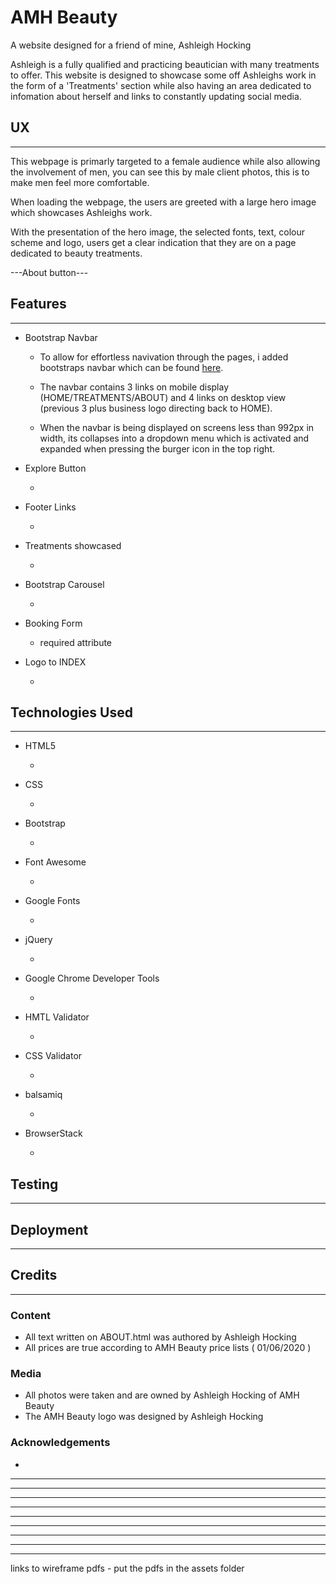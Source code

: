 # AMH Beauty
 A website designed for a friend of mine, Ashleigh Hocking

Ashleigh is a fully qualified and practicing beautician with many treatments to offer.
This website is designed to showcase some off Ashleighs work in the form of a 'Treatments'
section while also having an area dedicated to infomation about herself and links to constantly
updating social media. 

## UX
---
This webpage is primarly targeted to a female audience while also allowing the involvement
of men, you can see this by male client photos, this is to make men feel more comfortable.

When loading the webpage, the users are greeted with a large hero image which showcases 
Ashleighs work.

With the presentation of the hero image, the selected fonts, text, colour scheme and logo, users get a clear indication that they are
on a page dedicated to beauty treatments.

---About button--- 

## Features
---

- Bootstrap Navbar

   - To allow for effortless navivation through the pages, i added bootstraps navbar which can be found [here](https://getbootstrap.com/docs/4.0/components/navbar/).

   - The navbar contains 3 links on mobile display (HOME/TREATMENTS/ABOUT) and 4 links on desktop view (previous 3 plus business logo directing back to HOME).  

   - When the navbar is being displayed on screens less than 992px in width, its collapses into a dropdown menu which is activated and expanded when pressing the burger icon in the top right. 

- Explore Button 

   -

- Footer Links

   -

- Treatments showcased

   -

- Bootstrap Carousel 

   -

- Booking Form 

   - required attribute

- Logo to INDEX

   -

## Technologies Used
---
- HTML5

   -

- CSS

   -

- Bootstrap 

   -

- Font Awesome 

   -

- Google Fonts 

   -

- jQuery 

   -

- Google Chrome Developer Tools

   -

- HMTL Validator 

   -

- CSS Validator

   -

- balsamiq

   -

- BrowserStack

   -

## Testing
---


## Deployment
---

## Credits
---
### Content
- All text written on ABOUT.html was authored by Ashleigh Hocking
- All prices are true according to AMH Beauty price lists ( 01/06/2020 )
### Media
- All photos were taken and are owned by Ashleigh Hocking of AMH Beauty
- The AMH Beauty logo was designed by Ashleigh Hocking

### Acknowledgements

-
---
---
---
---
---
---
---
---
---
links to wireframe pdfs - put the pdfs in the assets folder

